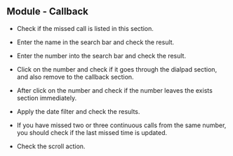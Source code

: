 ## Module - Callback

* Check if the missed call is listed in this section.

* Enter the name in the search bar and check the result.

* Enter the number into the search bar and check the result.

* Click on the number and check if it goes through the dialpad section, and also remove to the callback section.

* After click on the number and check if the number leaves the exists section immediately.

* Apply the date filter and check the results.

* If you have missed two or three continuous calls from the same number, you should check if the last missed time is updated.

* Check the scroll action. 